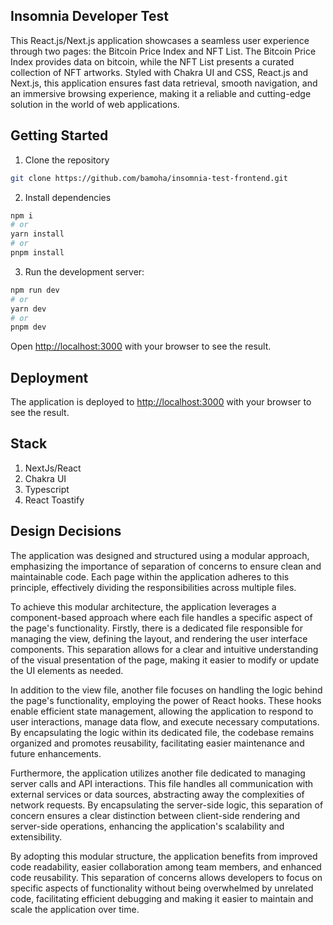 

## Insomnia Developer Test

This React.js/Next.js application showcases a seamless user experience through two pages: the Bitcoin Price Index and NFT List. The Bitcoin Price Index provides data on bitcoin, while the NFT List presents a curated collection of NFT artworks. Styled with Chakra UI and CSS, React.js and Next.js, this application ensures fast data retrieval, smooth navigation, and an immersive browsing experience, making it a reliable and cutting-edge solution in the world of web applications.

## Getting Started

1. Clone the repository

```bash
git clone https://github.com/bamoha/insomnia-test-frontend.git
```

2. Install dependencies

```bash
npm i
# or
yarn install
# or
pnpm install
```

3. Run the development server:

```bash
npm run dev
# or
yarn dev
# or
pnpm dev
```

Open [http://localhost:3000](http://localhost:3000) with your browser to see the result.

## Deployment

The application is deployed to [http://localhost:3000](http://localhost:3000) with your browser to see the result.

## Stack

1. NextJs/React
2. Chakra UI
3. Typescript
4. React Toastify


## Design Decisions

The application was designed and structured using a modular approach, emphasizing the importance of separation of concerns to ensure clean and maintainable code. Each page within the application adheres to this principle, effectively dividing the responsibilities across multiple files.

To achieve this modular architecture, the application leverages a component-based approach where each file handles a specific aspect of the page's functionality. Firstly, there is a dedicated file responsible for managing the view, defining the layout, and rendering the user interface components. This separation allows for a clear and intuitive understanding of the visual presentation of the page, making it easier to modify or update the UI elements as needed.

In addition to the view file, another file focuses on handling the logic behind the page's functionality, employing the power of React hooks. These hooks enable efficient state management, allowing the application to respond to user interactions, manage data flow, and execute necessary computations. By encapsulating the logic within its dedicated file, the codebase remains organized and promotes reusability, facilitating easier maintenance and future enhancements.

Furthermore, the application utilizes another file dedicated to managing server calls and API interactions. This file handles all communication with external services or data sources, abstracting away the complexities of network requests. By encapsulating the server-side logic, this separation of concern ensures a clear distinction between client-side rendering and server-side operations, enhancing the application's scalability and extensibility.

By adopting this modular structure, the application benefits from improved code readability, easier collaboration among team members, and enhanced code reusability. This separation of concerns allows developers to focus on specific aspects of functionality without being overwhelmed by unrelated code, facilitating efficient debugging and making it easier to maintain and scale the application over time.


